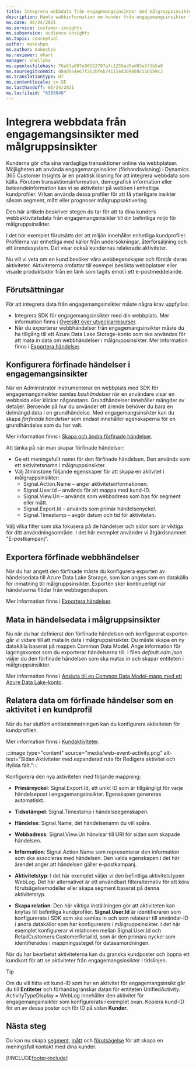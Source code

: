 ```yaml
---
title: Integrera webbdata från engagemangsinsikter med målgruppsinsikter
description: Hämta webbinformation om kunder från engagemangsinsikter till målgruppsinsikter.
ms.date: 06/24/2021
ms.service: customer-insights
ms.subservice: audience-insights
ms.topic: conceptual
author: mukeshpo
ms.author: mukeshpo
ms.reviewer: mhart
manager: shellyha
ms.openlocfilehash: 76a53a897e90152707a7c1255ed5ed93a5f3b5a0
ms.sourcegitcommit: d84d664e67f263bfeb741154d309088c5101b9c3
ms.translationtype: HT
ms.contentlocale: sv-SE
ms.lasthandoff: 06/24/2021
ms.locfileid: "6305040"
---
```

# <a name="integrate-web-data-from-engagement-insights-with-audience-insights"></a>Integrera webbdata från engagemangsinsikter med målgruppsinsikter

Kunderna gör ofta sina vardagliga transaktioner online via webbplatser. Möjligheten att använda engagemangsinsikter (förhandsvisning) i Dynamics 365 Customer Insights är en praktisk lösning för att integrera webbdata som källa. Förutom transaktionsinformation, demografisk information eller beteendeinformation kan vi se aktiviteter på webben i enhetliga kundprofiler. Vi kan använda dessa profiler för att få ytterligare insikter såsom segment, mått eller prognoser målgruppsaktivering.

Den här artikeln beskriver stegen du tar för att ta dina kunders webbaktivitetsdata från engagemangsinsikter till din befintliga miljö för målgruppsinsikter.

I det här exemplet förutsätts det att miljön innehåller enhetliga kundprofiler. Profilerna var enhetliga med källor från undersökningar, återförsäljning och ett ärendesystem. Det visar också kundernas relaterade aktiviteter. 

Nu vill vi veta om en kund besöker våra webbegenskaper och förstår deras aktiviteter. Aktiviteterna omfattar till exempel besökta webbplatser eller visade produktsidor från en länk som tagits emot i ett e-postmeddelande.

## <a name="prerequisites"></a>Förutsättningar

För att integrera data från engagemangsinsikter måste några krav uppfyllas: 

- Integrera SDK för engagemangsinsikter med din webbplats. Mer information finns i [Översikt över utvecklarresurser](../engagement-insights/developer-resources.md).
- När du exporterar webbhändelser från engagemangsinsikter måste du ha tillgång till ett Azure Data Lake Storage-konto som ska användas för att mata in data om webbhändelser i målgruppsinsikter. Mer information finns i [Exportera händelser](../engagement-insights/export-events.md).

## <a name="configure-refined-events-in-engagement-insights"></a>Konfigurera förfinade händelser i engagemangsinsikter

När en Administratör instrumenterar en webbplats med SDK för engagemangsinsikter samlas *bashändelser* när en användare visar en webbsida eller klickar någonstans. Grundhändelser innehåller mängder av detaljer. Beroende på hur du använder ett ärende behöver du bara en delmängd data i en grundhändelse. Med engagemangsinsikter kan du skapa *förfinade händelser* som endast innehåller egenskaperna för en grundhändelse som du har valt.     

Mer information finns i [Skapa och ändra förfinade händelser](../engagement-insights/refined-events.md).

Att tänka på när man skapar förfinade händelser: 

- Ge ett meningsfullt namn för den förfinade händelsen. Den används som ett aktivitetsnamn i målgruppsinsikter.
- Välj åtminstone följande egenskaper för att skapa en aktivitet i målgruppsinsikter: 
    - Signal.Action.Name – anger aktivitetsinformationen.
    - Signal.User.Id – används för att mappa med kund-ID.
    - Signal.View.Uri – används som webbadress som bas för segment eller mått.
    - Signal.Export.Id – används som primär händelsenyckel.
    - Signal.Timestamp – avgör datum och tid för aktiviteten.

Välj vilka filter som ska fokusera på de händelser och sidor som är viktiga för ditt användningsområde. I det här exemplet använder vi åtgärdsnamnet "E-postkampanj".

## <a name="export-the-refined-web-events"></a>Exportera förfinade webbhändelser 

När du har angett den förfinade måste du konfigurera exporten av händelsedata till Azure Data Lake Storage, som kan anges som en datakälla för inmatning till målgruppsinsikter. Exporten sker kontinuerligt när händelserna flödar från webbegenskapen.

Mer information finns i [Exportera händelser](../engagement-insights/export-events.md).

## <a name="ingest-event-data-to-audience-insights"></a>Mata in händelsedata i målgruppsinsikter

Nu när du har definierat den förfinade händelsen och konfigurerat exporten går vi vidare till att mata in data i målgruppsinsikter. Du måste skapa en ny datakälla baserat på mappen Common Data Model. Ange information för lagringskontot som du exporterar händelserna till. I filen *default.cdm.json* väljer du den förfinade händelsen som ska matas in och skapar entiteten i målgruppsinsikter.

Mer information finns i [Ansluta till en Common Data Model-mapp med ett Azure Data Lake-konto](connect-common-data-model.md).


## <a name="relate-refined-event-data-as-an-activity-of-a-customer-profile"></a>Relatera data om förfinade händelser som en aktivitet i en kundprofil

När du har slutfört entitetsinmatningen kan du konfigurera aktiviteten för kundprofilen.

Mer information finns i [Kundaktiviteter](activities.md).

:::image type="content" source="media/web-event-activity.png" alt-text="Sidan Aktiviteter med expanderad ruta för Redigera aktivitet och ifyllda fält.":::

Konfigurera den nya aktiviteten med följande mappning: 

- **Primärnyckel**: Signal.Export.Id, ett unikt ID som är tillgängligt för varje händelsepost i engagemangsinsikter. Egenskapen genereras automatiskt.

- **Tidsstämpel**: Signal.Timestamp i händelseegenskapen.

- **Händelse**: Signal.Name, det händelsenamn du vill spåra.

- **Webbadress**: Signal.View.Uri hänvisar till URI för sidan som skapade händelsen.

- **Information**: Signal.Action.Name som representerar den information som ska associeras med händelsen. Den valda egenskapen i det här ärendet anger att händelsen gäller e-postkampanj.

- **Aktivitetstyp**: I det här exemplet väljer vi den befintliga aktivitetstypen WebLog. Det här alternativet är ett användbart filteralternativ för att köra förutsägelsemodeller eller skapa segment baserat på denna aktivitetstyp.

- **Skapa relation**: Den här viktiga inställningen gör att aktiviteten kan knytas till befintliga kundprofiler. **Signal.User.Id** är identifieraren som konfigurerats i SDK som ska samlas in och som relaterar till användar-ID i andra datakällor som har konfigurerats i målgruppsinsikter. I det här exemplet konfigurerar vi relationen mellan Signal.User.Id och RetailCustomers:CustomerRetailId, som är den primära nyckel som identifierades i mappningssteget för datasamordningen.

När du har bearbetat aktiviteterna kan du granska kundposter och öppna ett kundkort för att se aktiviteter från engagemangsinsikter i tidslinjen. 

> [!TIP]
> Om du vill hitta ett kund-ID som har en aktivitet för engagemangsinsikt går du till **Entiteter** och förhandsgranskar datan för entiteten UnifiedActivity. ActivityTypeDisplay = WebLog innehåller den aktivitet för engagemangsinsikter som konfigurerats i exemplet ovan. Kopiera kund-ID för en av dessa poster och för ID på sidan **Kunder**.

## <a name="next-steps"></a>Nästa steg

Du kan nu skapa [segment](segments.md), [mått](measures.md) och [förutsägelse](predictions.md) för att skapa en meningsfull kontakt med dina kunder.


[!INCLUDE[footer-include](../includes/footer-banner.md)]
